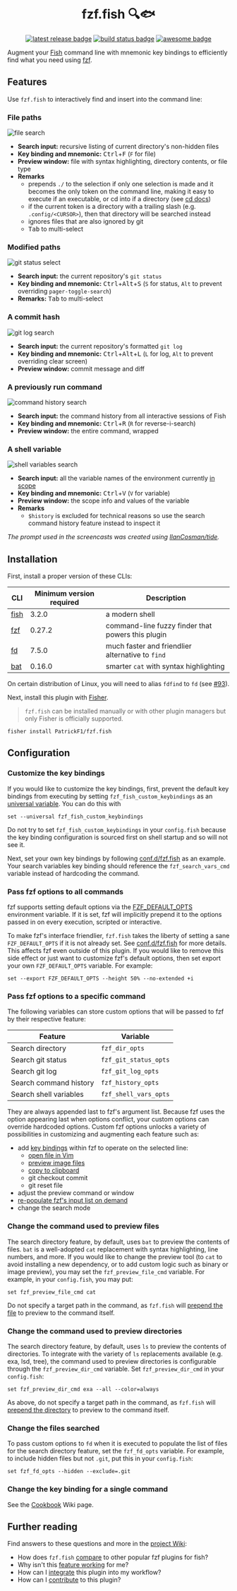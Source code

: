<div align="center">

# fzf.fish 🔍🐟

[![latest release badge][]][releases] [![build status badge][]][actions] [![awesome badge][]][awesome fish]

</div>

Augment your [Fish][] command line with mnemonic key bindings to efficiently find what you need using [fzf][].

## Features

Use `fzf.fish` to interactively find and insert into the command line:

### File paths

![file search][]

- **Search input:** recursive listing of current directory's non-hidden files
- **Key binding and mnemonic:** <kbd>Ctrl</kbd>+<kbd>F</kbd> (`F` for file)
- **Preview window:** file with syntax highlighting, directory contents, or file type
- **Remarks**
  - prepends `./` to the selection if only one selection is made and it becomes the only token on the command line, making it easy to execute if an executable, or cd into if a directory (see [cd docs][])
  - if the current token is a directory with a trailing slash (e.g. `.config/<CURSOR>`), then that directory will be searched instead
  - ignores files that are also ignored by git
  - <kbd>Tab</kbd> to multi-select

### Modified paths

![git status select][]

- **Search input:** the current repository's `git status`
- **Key binding and mnemonic:** <kbd>Ctrl</kbd>+<kbd>Alt</kbd>+<kbd>S</kbd> (`S` for status, `Alt` to prevent overriding `pager-toggle-search`)
- **Remarks:** <kbd>Tab</kbd> to multi-select

### A commit hash

![git log search][]

- **Search input:** the current repository's formatted `git log`
- **Key binding and mnemonic:** <kbd>Ctrl</kbd>+<kbd>Alt</kbd>+<kbd>L</kbd> (`L` for log, `Alt` to prevent overriding clear screen)
- **Preview window:** commit message and diff

### A previously run command

![command history search][]

- **Search input:** the command history from all interactive sessions of Fish
- **Key binding and mnemonic:** <kbd>Ctrl</kbd>+<kbd>R</kbd> (`R` for reverse-i-search)
- **Preview window:** the entire command, wrapped

### A shell variable

![shell variables search][]

- **Search input:** all the variable names of the environment currently [in scope][var scope]
- **Key binding and mnemonic:** <kbd>Ctrl</kbd>+<kbd>V</kbd> (`V` for variable)
- **Preview window:** the scope info and values of the variable
- **Remarks**
  - `$history` is excluded for technical reasons so use the search command history feature instead to inspect it

_The prompt used in the screencasts was created using [IlanCosman/tide][]._

## Installation

First, install a proper version of these CLIs:

| CLI      | Minimum version required | Description                                       |
| -------- | ------------------------ | ------------------------------------------------- |
| [fish][] | 3.2.0                    | a modern shell                                    |
| [fzf][]  | 0.27.2                   | command-line fuzzy finder that powers this plugin |
| [fd][]   | 7.5.0                    | much faster and friendlier alternative to `find`  |
| [bat][]  | 0.16.0                   | smarter `cat` with syntax highlighting            |

On certain distribution of Linux, you will need to alias `fdfind` to `fd` (see [#93](https://github.com/PatrickF1/fzf.fish/discussions/93)).

Next, install this plugin with [Fisher][].

> `fzf.fish` can be installed manually or with other plugin managers but only Fisher is officially supported.

```fish
fisher install PatrickF1/fzf.fish
```

## Configuration

### Customize the key bindings

If you would like to customize the key bindings, first, prevent the default key bindings from executing by setting `fzf_fish_custom_keybindings` as an [universal variable][]. You can do this with

```fish
set --universal fzf_fish_custom_keybindings
```

Do not try to set `fzf_fish_custom_keybindings` in your `config.fish` because the key binding configuration is sourced first on shell startup and so will not see it.

Next, set your own key bindings by following [conf.d/fzf.fish][] as an example. Your search variables key binding should reference the `fzf_search_vars_cmd` variable instead of hardcoding the command.

### Pass fzf options to all commands

fzf supports setting default options via the [FZF_DEFAULT_OPTS][] environment variable. If it is set, fzf will implicitly prepend it to the options passed in on every execution, scripted or interactive.

To make fzf's interface friendlier, `fzf.fish` takes the liberty of setting a sane `FZF_DEFAULT_OPTS` if it is not already set. See [conf.d/fzf.fish][] for more details. This affects fzf even outside of this plugin. If you would like to remove this side effect or just want to customize fzf's default options, then set export your own `FZF_DEFAULT_OPTS` variable. For example:

```fish
set --export FZF_DEFAULT_OPTS --height 50% --no-extended +i
```

### Pass fzf options to a specific command

The following variables can store custom options that will be passed to fzf by their respective feature:

| Feature                | Variable              |
| ---------------------- | --------------------- |
| Search directory       | `fzf_dir_opts`        |
| Search git status      | `fzf_git_status_opts` |
| Search git log         | `fzf_git_log_opts`    |
| Search command history | `fzf_history_opts`    |
| Search shell variables | `fzf_shell_vars_opts` |

They are always appended last to fzf's argument list. Because fzf uses the option appearing last when options conflict, your custom options can override hardcoded options. Custom fzf options unlocks a variety of possibilities in customizing and augmenting each feature such as:

- add [key bindings](https://www.mankier.com/1/fzf#Key/Event_Bindings) within fzf to operate on the selected line:
  - [open file in Vim](https://github.com/junegunn/fzf/issues/1360)
  - [preview image files](https://gitter.im/junegunn/fzf?at=5947962ef6a78eab48620792)
  - [copy to clipboard](https://betterprogramming.pub/boost-your-command-line-productivity-with-fuzzy-finder-985aa162ba5d)
  - git checkout commit
  - git reset file
- adjust the preview command or window
- [re-populate fzf's input list on demand](https://github.com/junegunn/fzf/issues/1750)
- change the search mode

### Change the command used to preview files

The search directory feature, by default, uses `bat` to preview the contents of files. `bat` is a well-adopted `cat` replacement with syntax highlighting, line numbers, and more. If you would like to change the preview tool (to `cat` to avoid installing a new dependency, or to add custom logic such as binary or image preview), you may set the `fzf_preview_file_cmd` variable. For example, in your `config.fish`, you may put:

```fish
set fzf_preview_file_cmd cat
```

Do not specify a target path in the command, as `fzf.fish` will [prepend the file][custom preview command] to preview to the command itself.

### Change the command used to preview directories

The search directory feature, by default, uses `ls` to preview the contents of directories. To integrate with the variety of `ls` replacements available (e.g. exa, lsd, tree), the command used to preview directories is configurable through the `fzf_preview_dir_cmd` variable. Set `fzf_preview_dir_cmd` in your `config.fish`:

```fish
set fzf_preview_dir_cmd exa --all --color=always
```

As above, do not specify a target path in the command, as `fzf.fish` will [prepend the directory][custom preview command] to preview to the command itself.

### Change the files searched

To pass custom options to `fd` when it is executed to populate the list of files for the search directory feature, set the `fzf_fd_opts` variable. For example, to include hidden files but not `.git`, put this in your `config.fish`:

```fish
set fzf_fd_opts --hidden --exclude=.git
```

### Change the key binding for a single command

See the [Cookbook][] Wiki page.

## Further reading

Find answers to these questions and more in the [project Wiki][wiki]:

- How does `fzf.fish` [compare][prior art] to other popular fzf plugins for fish?
- Why isn't this [feature working][troubleshooting] for me?
- How can I [integrate][cookbook] this plugin into my workflow?
- How can I [contribute][] to this plugin?

[actions]: https://github.com/PatrickF1/fzf.fish/actions
[awesome badge]: https://awesome.re/mentioned-badge.svg
[awesome fish]: https://git.io/awsm.fish
[bat]: https://github.com/sharkdp/bat
[build status badge]: https://img.shields.io/github/workflow/status/patrickf1/fzf.fish/CI
[cd docs]: https://fishshell.com/docs/current/cmds/cd.html
[command history search]: images/command_history.gif
[conf.d/fzf.fish]: conf.d/fzf.fish
[contribute]: https://github.com/PatrickF1/fzf.fish/wiki/Contributing
[cookbook]: https://github.com/PatrickF1/fzf.fish/wiki/Cookbook
[custom preview command]: functions/__fzf_preview_file.fish#L7
[fd]: https://github.com/sharkdp/fd
[file search]: images/directory.gif
[fish]: https://fishshell.com
[fisher]: https://github.com/jorgebucaran/fisher
[fzf_default_opts]: https://github.com/junegunn/fzf#environment-variables
[fzf]: https://github.com/junegunn/fzf
[git log search]: images/git_log.gif
[git status select]: images/git_status.gif
[ilancosman/tide]: https://github.com/IlanCosman/tide
[latest release badge]: https://img.shields.io/github/v/release/patrickf1/fzf.fish
[prior art]: https://github.com/PatrickF1/fzf.fish/wiki/Prior-Art
[releases]: https://github.com/patrickf1/fzf.fish/releases
[shell variables search]: images/shell_variables.gif
[troubleshooting]: https://github.com/PatrickF1/fzf.fish/wiki/Troubleshooting
[universal variable]: https://fishshell.com/docs/current/#more-on-universal-variables
[var scope]: https://fishshell.com/docs/current/#variable-scope
[wiki]: https://github.com/PatrickF1/fzf.fish/wiki
